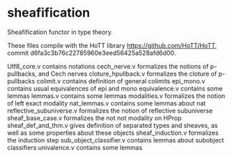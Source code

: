 sheafification
==============

Sheafification functor in type theory.

These files compile with the HoTT library https://github.com/HoTT/HoTT, commit d6fa3c3b76c22785960e3eed56425a528afd6d00.

Utf8_core.v contains notations
cech_nerve.v formalizes the notions of p-pullbacks, and Cech nerves
cloture_hpullback.v	formalizes the cloture of p-pullbacks
colimit.v contains definition of general colimits
epi_mono.v contains usual equivalences of epi and mono
equivalence.v contains some lemmas
lemmas.v contains some lemmas
modalities.v formalizes the notion of left exact modality
nat_lemmas.v contains some lemmas about nat
reflective_subuniverse.v formalizes the notion of reflective subuniverse
sheaf_base_case.v formalizes the not not modality on HProp
sheaf_def_and_thm.v gives definition of separated types and sheaves, as well as some properties about these objects
sheaf_induction.v formalizes the induction step
sub_object_classifier.v contains lemmas about subobject classifiers
univalence.v contains some lemmas
